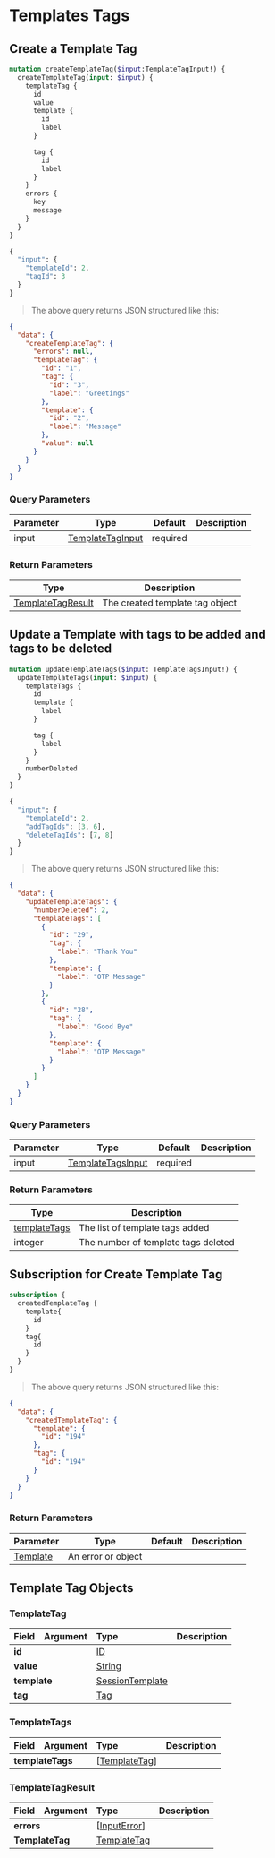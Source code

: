 # Templates Tags

## Create a Template Tag

```graphql
mutation createTemplateTag($input:TemplateTagInput!) {
  createTemplateTag(input: $input) {
    templateTag {
      id
      value
      template {
        id
        label
      }

      tag {
        id
        label
      }
    }
    errors {
      key
      message
    }
  }
}

{
  "input": {
    "templateId": 2,
    "tagId": 3
  }
}
```

> The above query returns JSON structured like this:

```json
{
  "data": {
    "createTemplateTag": {
      "errors": null,
      "templateTag": {
        "id": "1",
        "tag": {
          "id": "3",
          "label": "Greetings"
        },
        "template": {
          "id": "2",
          "label": "Message"
        },
        "value": null
      }
    }
  }
}
```

### Query Parameters

Parameter | Type | Default | Description
--------- | ---- | ------- | -----------
input | <a href="#templatetaginput">TemplateTagInput</a> | required ||

### Return Parameters
Type | Description
| ---- | -----------
<a href="#templatetagresult">TemplateTagResult</a> | The created template tag object

## Update a Template with tags to be added and tags to be deleted

```graphql
mutation updateTemplateTags($input: TemplateTagsInput!) {
  updateTemplateTags(input: $input) {
    templateTags {
      id
      template {
        label
      }

      tag {
        label
      }
    }
    numberDeleted
  }
}

{
  "input": {
    "templateId": 2,
    "addTagIds": [3, 6],
    "deleteTagIds": [7, 8]
  }
}
```

> The above query returns JSON structured like this:

```json
{
  "data": {
    "updateTemplateTags": {
      "numberDeleted": 2,
      "templateTags": [
        {
          "id": "29",
          "tag": {
            "label": "Thank You"
          },
          "template": {
            "label": "OTP Message"
          }
        },
        {
          "id": "28",
          "tag": {
            "label": "Good Bye"
          },
          "template": {
            "label": "OTP Message"
          }
        }
      ]
    }
  }
}
```

### Query Parameters

Parameter | Type | Default | Description
--------- | ---- | ------- | -----------
input | <a href="#templatetagsinput">TemplateTagsInput</a> | required ||

### Return Parameters
Type | Description
| ---- | -----------
<a href="#templatetags">templateTags</a> | The list of template tags added
integer | The number of template tags deleted



## Subscription for Create Template Tag

```graphql
subscription {
  createdTemplateTag {
    template{
      id
    }
    tag{
      id
    }
  }
}

```
> The above query returns JSON structured like this:

```json
{
  "data": {
    "createdTemplateTag": {
      "template": {
        "id": "194"
      },
      "tag": {
        "id": "194"
      }
    }
  }
}
```


### Return Parameters
Parameter | Type | Default | Description
--------- | ---- | ------- | -----------
<a href="#message">Template</a> | An error or object





## Template Tag Objects

### TemplateTag

<table>
<thead>
<tr>
<th align="left">Field</th>
<th align="right">Argument</th>
<th align="left">Type</th>
<th align="left">Description</th>
</tr>
</thead>
<tbody>
<tr>
<td colspan="2" valign="top"><strong>id</strong></td>
<td valign="top"><a href="#id">ID</a></td>
<td></td>
</tr>

<tr>
<td colspan="2" valign="top"><strong>value</strong></td>
<td valign="top"><a href="#string">String</a></td>
<td></td>
</tr>

<tr>
<td colspan="2" valign="top"><strong>template</strong></td>
<td valign="top"><a href="#sessiontemplate">SessionTemplate</a></td>
<td></td>
</tr>
<tr>
<td colspan="2" valign="top"><strong>tag</strong></td>
<td valign="top"><a href="#tag">Tag</a></td>
<td></td>
</tr>
</tbody>
</table>

### TemplateTags

<table>
<thead>
<tr>
<th align="left">Field</th>
<th align="right">Argument</th>
<th align="left">Type</th>
<th align="left">Description</th>
</tr>
</thead>
<tbody>
<tr>
<td colspan="2" valign="top"><strong>templateTags</strong></td>
<td valign="top">[<a href="#templatetag">TemplateTag</a>]</td>
<td></td>
</tr>

</tbody>
</table>

### TemplateTagResult ###

<table>
<thead>
<tr>
<th align="left">Field</th>
<th align="right">Argument</th>
<th align="left">Type</th>
<th align="left">Description</th>
</tr>
</thead>
<tbody>
<tr>
<td colspan="2" valign="top"><strong>errors</strong></td>
<td valign="top">[<a href="#inputerror">InputError</a>]</td>
<td></td>
</tr>
<tr>
<td colspan="2" valign="top"><strong>TemplateTag</strong></td>
<td valign="top"><a href="#templatetag">TemplateTag</a></td>
<td></td>
</tr>
</tbody>
</table>
